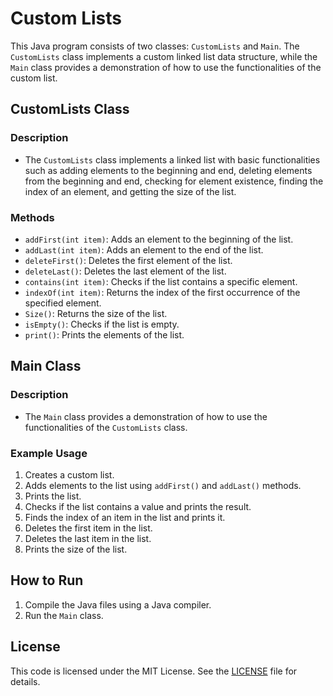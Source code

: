 # Custom Lists

This Java program consists of two classes: `CustomLists` and `Main`. The `CustomLists` class implements a custom linked list data structure, while the `Main` class provides a demonstration of how to use the functionalities of the custom list.

## CustomLists Class

### Description
- The `CustomLists` class implements a linked list with basic functionalities such as adding elements to the beginning and end, deleting elements from the beginning and end, checking for element existence, finding the index of an element, and getting the size of the list.

### Methods
- `addFirst(int item)`: Adds an element to the beginning of the list.
- `addLast(int item)`: Adds an element to the end of the list.
- `deleteFirst()`: Deletes the first element of the list.
- `deleteLast()`: Deletes the last element of the list.
- `contains(int item)`: Checks if the list contains a specific element.
- `indexOf(int item)`: Returns the index of the first occurrence of the specified element.
- `Size()`: Returns the size of the list.
- `isEmpty()`: Checks if the list is empty.
- `print()`: Prints the elements of the list.

## Main Class

### Description
- The `Main` class provides a demonstration of how to use the functionalities of the `CustomLists` class.

### Example Usage
1. Creates a custom list.
2. Adds elements to the list using `addFirst()` and `addLast()` methods.
3. Prints the list.
4. Checks if the list contains a value and prints the result.
5. Finds the index of an item in the list and prints it.
6. Deletes the first item in the list.
7. Deletes the last item in the list.
8. Prints the size of the list.

## How to Run
1. Compile the Java files using a Java compiler.
2. Run the `Main` class.

## License
This code is licensed under the MIT License. See the [LICENSE](LICENSE) file for details.

